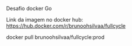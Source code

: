 Desafio docker Go

Link da imagem no docker hub: https://hub.docker.com/r/brunoohsilvaa/fullcycle

docker pull brunoohsilvaa/fullcycle:prod


